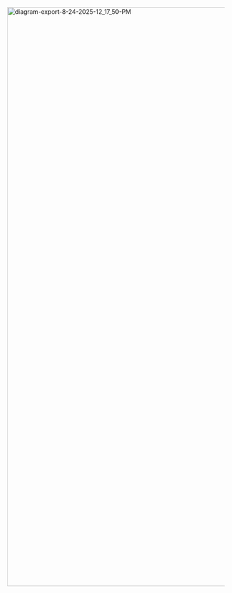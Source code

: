 <img width="2044" height="1339" alt="diagram-export-8-24-2025-12_17_50-PM" src="https://github.com/user-attachments/assets/8d9deb35-605a-4c72-8e9e-88acd83c3e0a" />
